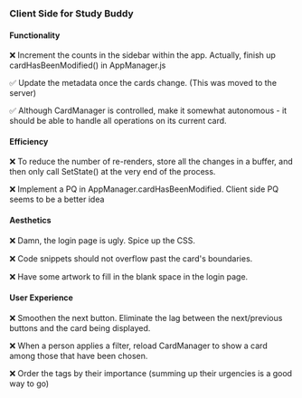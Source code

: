 ### Client Side for Study Buddy

#### Functionality

:x: Increment the counts in the sidebar within the app. Actually, finish up cardHasBeenModified() in AppManager.js

:white_check_mark: Update the metadata once the cards change. (This was moved to the server)

:white_check_mark: Although CardManager is controlled, make it somewhat autonomous - it should be able to handle all operations on its current card.

#### Efficiency

:x: To reduce the number of re-renders, store all the changes in a buffer, and then only call SetState() at the very end of the process.

:x: Implement a PQ in AppManager.cardHasBeenModified. Client side PQ seems to be a better idea

#### Aesthetics

:x: Damn, the login page is ugly. Spice up the CSS.

:x: Code snippets should not overflow past the card's boundaries.

:x: Have some artwork to fill in the blank space in the login page.

#### User Experience

:x: Smoothen the next button. Eliminate the lag between the next/previous buttons and the card being displayed.

:x: When a person applies a filter, reload CardManager to show a card among those that have been chosen.

:x: Order the tags by their importance (summing up their urgencies is a good way to go)